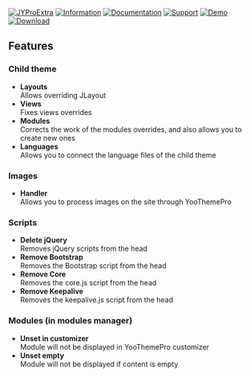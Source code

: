 [![JYProExtra](https://www.septdir.com/images/marketplace/plg_system_jyproextra/en-GB/cover.jpg)](https://www.septdir.com/marketplace/joomla/plugins/jyproextra)
[![Information](https://img.shields.io/badge/information--0.svg?style=for-the-badge&colorA=555&colorB=555&logoWidth=20)](https://www.septdir.com/marketplace/joomla/plugins/jyproextra)
[![Documentation](https://img.shields.io/badge/documentation--0.svg?style=for-the-badge&colorA=555&colorB=555&logoWidth=20)](https://www.septdir.com/marketplace/joomla/plugins/jyproextra)
[![Support](https://img.shields.io/badge/support--0.svg?style=for-the-badge&colorA=555&colorB=555&logoWidth=20)](https://github.com/SeptdirWorkshop/JYProExtra/issues)
[![Demo](https://img.shields.io/badge/demo--0.svg?style=for-the-badge&colorA=555&colorB=555&logoWidth=20)](https://www.septdir.com/)
[![Download](https://img.shields.io/github/release/SeptdirWorkshop/JYProExtra.svg?style=for-the-badge&colorA=555&colorB=1e87f0&label=download)](https://www.septdir.com/marketplace/download?element=plg_system_jyproextra)

## Features
### Child theme
* **Layouts**  
Allows overriding JLayout
* **Views**  
Fixes views overrides
* **Modules**  
Corrects the work of the modules overrides, and also allows you to create new ones
* **Languages**  
Allows you to connect the language files of the child theme

### Images
* **Handler**  
Allows you to process images on the site through YooThemePro

### Scripts
* **Delete jQuery**  
Removes jQuery scripts from the head
* **Remove Bootstrap**  
Removes the Bootstrap script from the head
* **Remove Core**  
Removes the core.js script from the head
* **Remove Keepalive**  
Removes the keepalive.js script from the head

### Modules (in modules manager)
* **Unset in customizer**  
Module will not be displayed in YooThemePro customizer
* **Unset empty**  
Module will not be displayed if content is empty